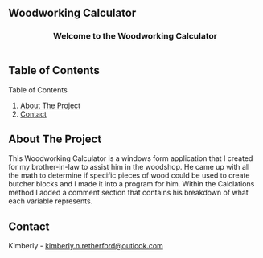 ## Woodworking Calculator


<!-- PROJECT LOGO -->
<h3 align="center">Welcome to the Woodworking Calculator</h3>


<!-- TABLE OF CONTENTS -->
  <summary><h2 style="display: inline-block">Table of Contents</h2></summary>
  <summary>Table of Contents</summary>
  <ol>
    <li><a href="#about-the-project">About The Project</a></li>
    <li><a href="#contact">Contact</a></li>
  </ol>

<!-- ABOUT THE PROJECT -->
## About The Project
This Woodworking Calculator is a windows form application that I created for my brother-in-law to assist him in the woodshop. He came up with all the math to determine if specific pieces of wood could be used to create butcher blocks and I made it into a program for him.
Within the Calclations method I added a comment section that contains his breakdown of what each variable represents.
 

<!-- CONTACT -->
## Contact
Kimberly - kimberly.n.retherford@outlook.com

<!-- ACKNOWLEDGEMENTS -->

